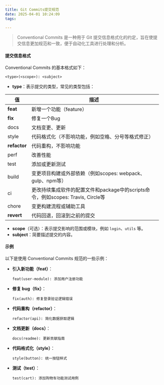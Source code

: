 ```yaml
---
title: Git Commits提交规范
date: 2025-04-01 10:24:09
tags:

---
```


> Conventional Commits 是一种用于 Git 提交信息格式化的约定，旨在使提交信息更加规范和一致，便于自动化工具进行处理和分析。

#### 提交信息格式

Conventional Commits 的基本格式如下：

```
<type>(<scope>): <subject>
```

- **type**：表示提交的类型，常见的类型包括：

| 值           | 描述                                                         |
| ------------ | ------------------------------------------------------------ |
| **feat**     | 新增一个功能（feature）                                      |
| **fix**      | 修复一个Bug                                                  |
| docs         | 文档变更、更新                                               |
| style        | 代码格式化（不影响功能，例如空格、分号等格式修正）           |
| **refactor** | 代码重构，不影响功能                                         |
| perf         | 改善性能                                                     |
| test         | 添加或更新测试                                               |
| build        | 变更项目构建或外部依赖（例如scopes: webpack、gulp、npm等）   |
| ci           | 更改持续集成软件的配置文件和package中的scripts命令，例如scopes: Travis, Circle等 |
| chore        | 变更构建流程或辅助工具                                       |
| **revert**   | 代码回退，回滚到之前的提交                                   |
- **scope**（可选）：表示提交影响的范围或模块，例如 `login`、`utils` 等。
- **subject**：简要描述提交的内容。

#### 示例

以下是使用 Conventional Commits 规范的一些示例：

- **引入新功能（feat）**：

  ```
  feat(user-module): 添加用户注册功能
  ```

- **修复 bug（fix）**：

  ```
  fix(auth): 修复登录验证逻辑错误
  ```

- **代码重构（refactor）**：

  ```
  refactor(api): 简化数据获取逻辑
  ```

- **文档更新（docs）**：

  ```
  docs(readme): 更新贡献指南
  ```

- **代码格式化（style）**：

  ```
  style(button): 统一按钮样式
  ```

- **测试（test）**：

  ```
  test(cart): 添加购物车功能测试用例
  ```